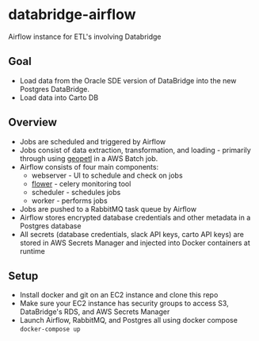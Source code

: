# databridge-airflow
Airflow instance for ETL's involving Databridge

## Goal
- Load data from the Oracle SDE version of DataBridge into the new Postgres DataBridge.
- Load data into Carto DB

## Overview
- Jobs are scheduled and triggered by Airflow
- Jobs consist of data extraction, transformation, and loading - primarily through using [geopetl](https://github.com/CityOfPhiladelphia/geopetl) in a AWS Batch job.
- Airflow consists of four main components:
    - webserver - UI to schedule and check on jobs
    - [flower](https://flower.readthedocs.io/en/latest/) - celery monitoring tool
    - scheduler - schedules jobs
    - worker - performs jobs
- Jobs are pushed to a RabbitMQ task queue by Airflow
- Airflow stores encrypted database credentials and other metadata in a Postgres database
- All secrets (database credentials, slack API keys, carto API keys) are stored in AWS Secrets Manager and injected into Docker containers at runtime

## Setup
- Install docker and git on an EC2 instance and clone this repo
- Make sure your EC2 instance has security groups to access S3, DataBridge's RDS, and AWS Secrets Manager
- Launch Airflow, RabbitMQ, and Postgres all using docker compose `docker-compose up`